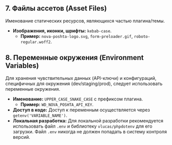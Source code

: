 ## 7. Файлы ассетов (Asset Files)

Именование статических ресурсов, являющихся частью плагина/темы.

- **Изображения, иконки, шрифты:** `kebab-case`.
  - **Пример:** `nova-poshta-logo.svg`, `form-preloader.gif`, `roboto-regular.woff2`.

## 8. Переменные окружения (Environment Variables)
Для хранения чувствительных данных (API-ключи) и конфигураций, специфичных для окружения (dev/staging/prod), следует использовать переменные окружения.

- **Именование:** `UPPER_CASE_SNAKE_CASE` с префиксом плагина.
  - **Пример:** `WD_NOVA_POSHTA_API_KEY`.
- **Доступ в коде:** Доступ к переменным осуществляется через `getenv('VARIABLE_NAME')`.
- **Локальная разработка:** Для локальной разработки рекомендуется использовать файл `.env` и библиотеку `vlucas/phpdotenv` для его загрузки. Файл `.env` никогда не должен попадать в систему контроля версий.